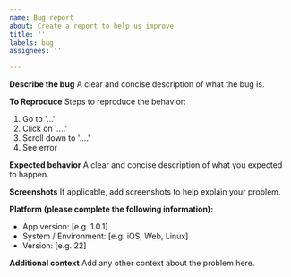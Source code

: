 ```yaml
---
name: Bug report
about: Create a report to help us improve
title: ''
labels: bug
assignees: ''

---
```


**Describe the bug**
A clear and concise description of what the bug is.

**To Reproduce**
Steps to reproduce the behavior:
1. Go to '...'
2. Click on '....'
3. Scroll down to '....'
4. See error

**Expected behavior**
A clear and concise description of what you expected to happen.

**Screenshots**
If applicable, add screenshots to help explain your problem.

**Platform (please complete the following information):**
 - App version: [e.g. 1.0.1]
 - System / Environment: [e.g. iOS, Web, Linux]
 - Version: [e.g. 22]

**Additional context**
Add any other context about the problem here.
